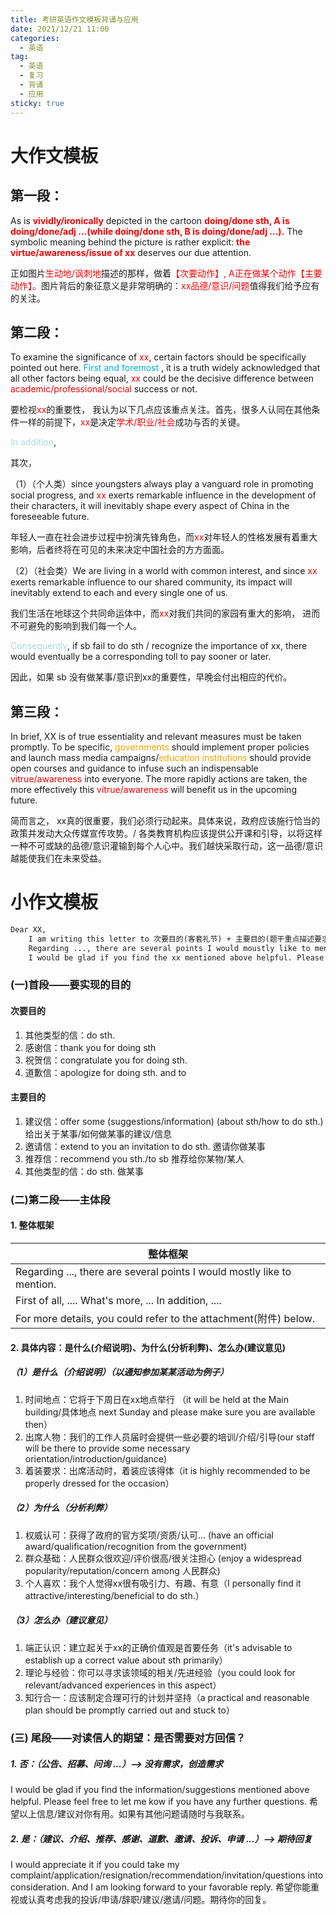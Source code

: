 ```yaml
---
title: 考研英语作文模板背诵与应用
date: 2021/12/21 11:00
categories:
  - 英语
tag:
  - 英语
  - 复习
  - 背诵
  - 应用
sticky: true
---
```


# 大作文模板

## 第一段：

As is <font color=red>**vividly/ironically**</font> depicted in the cartoon<font color=red> **doing/done sth, A is doing/done/adj ...(while doing/done sth, B is doing/done/adj ...).**</font> The symbolic meaning behind the picture is rather explicit: <font color=red>**the virtue/awareness/issue of xx**</font> deserves our due attention.

正如图片<font color=red>生动地/讽刺地</font>描述的那样，做着<font color=red>【次要动作】, A正在做某个动作【主要动作】。</font>图片背后的象征意义是非常明确的：<font color=red>xx品德/意识/问题</font>值得我们给予应有的关注。

## 第二段：

To examine the significance of <font color=red>xx</font>, certain factors should be specifically pointed out here. <font color=ligtblue>First and foremost</font> , it is a truth widely acknowledged that all other factors being equal, <font color=red>xx</font> could be the decisive difference between <font color=red>academic/professional/social</font> success or not. 

要检视<font color=red>xx</font>的重要性， 我认为以下几点应该重点关注。首先，很多人认同在其他条件一样的前提下，<font color=red>xx</font>是决定<font color=red>学术/职业/社会</font>成功与否的关键。

<font color=lightblue>In addition</font>, 

其次，

（1）（个人类）since youngsters always play a vanguard role in promoting social progress, and <font color=red>xx</font> exerts remarkable influence in the development of their characters, it will inevitably shape every aspect of China in the foreseeable future.

年轻人一直在社会进步过程中扮演先锋角色，而<font color=red>xx</font>对年轻人的性格发展有着重大影响，后者终将在可见的未来决定中国社会的方方面面。

（2）（社会类）We are living in a world with common interest, and since <font color=red>xx</font> exerts remarkable influence to our shared community, its impact will inevitably extend to each and every single one of us.

我们生活在地球这个共同命运体中，而<font color=red>xx</font>对我们共同的家园有重大的影响， 进而不可避免的影响到我们每一个人。

<font color=lightblue>Consequently</font>, if sb fail to do sth / recognize the importance of xx, there would eventually be a corresponding toll to pay sooner or later.

因此，如果 sb 没有做某事/意识到xx的重要性，早晚会付出相应的代价。



## 第三段：

In brief, XX is of true essentiality and relevant measures must be taken promptly. To be specific, <font color=orange>governments</font> should implement proper policies and launch mass media campaigns/<font color=orange>education institutions</font> should provide open courses and guidance to infuse such an indispensable <font color=red>vitrue/awareness</font> into everyone. The more rapidly actions are taken, the more effectively this <font color=red>vitrue/awareness</font> will benefit us in the upcoming future.

简而言之， xx真的很重要，我们必须行动起来。具体来说，政府应该施行恰当的政策并发动大众传媒宣传攻势。/ 各类教育机构应该提供公开课和引导，以将这样一种不可或缺的品德/意识灌输到每个人心中。我们越快采取行动，这一品德/意识越能使我们在未来受益。

# 小作文模板

```latex
Dear XX,
	I am writing this letter to 次要目的(客套礼节) + 主要目的(题干重点描述要求的部分)。
	Regarding ..., there are several points I would moustly like to mention. First of all, ... What's more, ... In addition, ... For more details, you could refer to the attachment(附件) below.
	I would be glad if you find the xx mentioned above helpful. Please feel free to let me know if you have any further questions.

```

### (一)首段——要实现的目的

#### 次要目的

1. 其他类型的信：do sth.
2. 感谢信：thank you for doing sth
3. 祝贺信：congratulate you for doing sth.
4. 道歉信：apologize for doing sth. and to

#### 主要目的

1. 建议信：offer some (suggestions/information)  (about sth/how to do sth.)  给出关于某事/如何做某事的建议/信息
2. 邀请信：extend to you an invitation to do sth.  邀请你做某事
3. 推荐信：recommend you sth./to sb 推荐给你某物/某人
4. 其他类型的信：do sth. 做某事

### (二)第二段——主体段

#### 1. 整体框架

| 整体框架                                                     |
| ------------------------------------------------------------ |
| Regarding ..., there are several points I would mostly like to mention. |
| First of all, .... What's more, ... In addition, ....        |
| For more details, you could refer to the attachment(附件) below. |

#### 2. 具体内容：是什么(介绍说明)、为什么(分析利弊)、怎么办(建议意见)

##### （1）是什么（介绍说明）（以通知参加某某活动为例子）

1. 时间地点：它将于下周日在xx地点举行 （it will be held at the Main building/具体地点 next Sunday and please make sure you are available then）
2. 出席人物：我们的工作人员届时会提供一些必要的培训/介绍/引导(our staff will be there to provide some necessary orientation/introduction/guidance)
3. 着装要求：出席活动时，着装应该得体（it is highly recommended to be properly dressed for the occasion）

##### （2）为什么（分析利弊）

1. 权威认可：获得了政府的官方奖项/资质/认可... (have an official award/qualification/recognition from the government)
2. 群众基础：人民群众很欢迎/评价很高/很关注担心 (enjoy a widespread popularity/reputation/concern among 人民群众)
3. 个人喜欢：我个人觉得xx很有吸引力、有趣、有意（I personally find it attractive/interesting/beneficial to do sth.）

##### （3）怎么办（建议意见）

1. 端正认识：建立起关于xx的正确价值观是首要任务（it's advisable to establish up a correct value about sth primarily）
2. 理论与经验：你可以寻求该领域的相关/先进经验（you could look for relevant/advanced experiences in this aspect）
3. 知行合一：应该制定合理可行的计划并坚持（a practical and reasonable plan should be promptly carried out and stuck to）

### (三) 尾段——对读信人的期望：是否需要对方回信？

##### 1. 否：（公告、招募、问询 ...）——> 没有需求，创造需求

I  would be glad if you find the information/suggestions mentioned above helpful. Please feel free to let me kow if you have any further questions. 希望以上信息/建议对你有用。如果有其他问题请随时与我联系。

##### 2. 是：（建议、介绍、推荐、感谢、道歉、邀请、投诉、申请 ...）——> 期待回复

I would appreciate it if you could take my complaint/application/resignation/recommendation/invitation/questions into consideration. And I am looking forward to your favorable reply. 希望你能重视或认真考虑我的投诉/申请/辞职/建议/邀请/问题。期待你的回复。 
